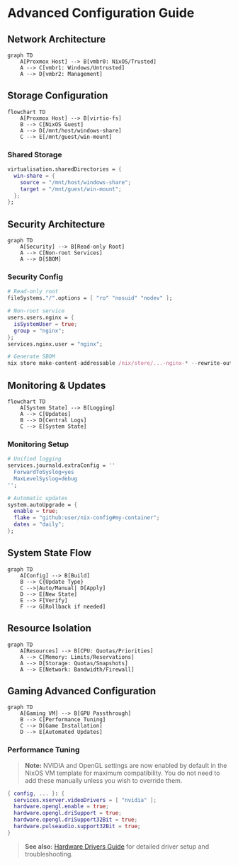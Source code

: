 # Advanced Configuration Guide

## Network Architecture

```mermaid
graph TD
    A[Proxmox Host] --> B[vmbr0: NixOS/Trusted]
    A --> C[vmbr1: Windows/Untrusted]
    A --> D[vmbr2: Management]
```

## Storage Configuration

```mermaid
flowchart TD
    A[Proxmox Host] --> B[virtio-fs]
    B --> C[NixOS Guest]
    A --> D[/mnt/host/windows-share]
    C --> E[/mnt/guest/win-mount]
```

### Shared Storage

```nix
virtualisation.sharedDirectories = {
  win-share = {
    source = "/mnt/host/windows-share";
    target = "/mnt/guest/win-mount";
  };
};
```

## Security Architecture

```mermaid
graph TD
    A[Security] --> B[Read-only Root]
    A --> C[Non-root Services]
    A --> D[SBOM]
```

### Security Config

```nix
# Read-only root
fileSystems."/".options = [ "ro" "nosuid" "nodev" ];

# Non-root service
users.users.nginx = {
  isSystemUser = true;
  group = "nginx";
};
services.nginx.user = "nginx";

# Generate SBOM
nix store make-content-addressable /nix/store/...-nginx-* --rewrite-outputs > sbom.json
```

## Monitoring & Updates

```mermaid
flowchart TD
    A[System State] --> B[Logging]
    A --> C[Updates]
    B --> D[Central Logs]
    C --> E[System State]
```

### Monitoring Setup

```nix
# Unified logging
services.journald.extraConfig = ''
  ForwardToSyslog=yes
  MaxLevelSyslog=debug
'';

# Automatic updates
system.autoUpgrade = {
  enable = true;
  flake = "github:user/nix-config#my-container";
  dates = "daily";
};
```

## System State Flow

```mermaid
graph TD
    A[Config] --> B[Build]
    B --> C{Update Type}
    C -->|Auto/Manual| D[Apply]
    D --> E[New State]
    E --> F[Verify]
    F --> G[Rollback if needed]
```

## Resource Isolation

```mermaid
graph TD
    A[Resources] --> B[CPU: Quotas/Priorities]
    A --> C[Memory: Limits/Reservations]
    A --> D[Storage: Quotas/Snapshots]
    A --> E[Network: Bandwidth/Firewall]
```

## Gaming Advanced Configuration

```mermaid
graph TD
    A[Gaming VM] --> B[GPU Passthrough]
    B --> C[Performance Tuning]
    C --> D[Game Installation]
    D --> E[Automated Updates]
```

### Performance Tuning

> **Note:** NVIDIA and OpenGL settings are now enabled by default in the NixOS VM template for maximum compatibility. You do not need to add these manually unless you wish to override them.

```nix
{ config, ... }: {
  services.xserver.videoDrivers = [ "nvidia" ];
  hardware.opengl.enable = true;
  hardware.opengl.driSupport = true;
  hardware.opengl.driSupport32Bit = true;
  hardware.pulseaudio.support32Bit = true;
}
```

> **See also:** [Hardware Drivers Guide](./drivers.md) for detailed driver setup and troubleshooting.
